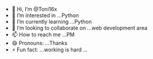 - 👋 Hi, I’m @Toni16x
- 👀 I’m interested in ...Python
- 🌱 I’m currently learning ...Python
- 💞️ I’m looking to collaborate on ...web development area
- 📫 How to reach me ...PM
- 😄 Pronouns: ...Thanks
- ⚡ Fun fact: ...working is hard ...

<!---
Toni16x/Toni16x is a ✨ special ✨ repository because its `README.md` (this file) appears on your GitHub profile.
You can click the Preview link to take a look at your changes.
--->
